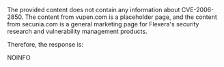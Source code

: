 The provided content does not contain any information about CVE-2006-2850. The content from vupen.com is a placeholder page, and the content from secunia.com is a general marketing page for Flexera's security research and vulnerability management products.

Therefore, the response is:

NOINFO